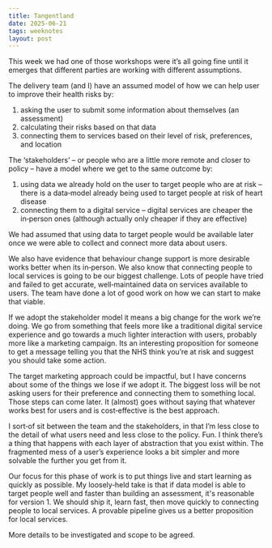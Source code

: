 ```yaml
---
title: Tangentland
date: 2025-06-21
tags: weeknotes
layout: post
---
```


This week we had one of those workshops were it’s all going fine until it emerges that different parties are working with different assumptions.

The delivery team (and I) have an assumed model of how we can help user to improve their health risks by:

1. asking the user to submit some information about themselves (an assessment)
2. calculating their risks based on that data
3. connecting them to services based on their level of risk, preferences, and location

The ‘stakeholders’ – or people who are a little more remote and closer to policy – have a model where we get to the same outcome by:

1. using data we already hold on the user to target people who are at risk – there is a data‑model already being used to target people at risk of heart disease
2. connecting them to a digital service – digital services are cheaper the in‑person ones (although actually only cheaper if they are effective)

We had assumed that using data to target people would be available later once we were able to collect and connect more data about users.

We also have evidence that behaviour change support is more desirable works better when its in‑person. We also know that connecting people to local services is going to be our biggest challenge. Lots of people have tried and failed to get accurate, well‑maintained data on services available to users. The team have done a lot of good work on how we can start to make that viable.

If we adopt the stakeholder model it means a big change for the work we’re doing. We go from something that feels more like a traditional digital service experience and go towards a much lighter interaction with users, probably more like a marketing campaign. Its an interesting proposition for someone to get a message telling you that the NHS think you’re at risk and suggest you should take some action.

The target marketing approach could be impactful, but I have concerns about some of the things we lose if we adopt it. The biggest loss will be not asking users for their preference and connecting them to something local. Those steps can come later.  It (almost) goes without saying that whatever works best for users and is cost‑effective is the best approach.

I sort‑of sit between the team and the stakeholders, in that I’m less close to the detail of what users need and less close to the policy. Fun. I think there’s a thing that happens with each layer of abstraction that you exist within. The fragmented mess of a user’s experience looks a bit simpler and more solvable the further you get from it.

Our focus for this phase of work is to put things live and start learning as quickly as possible. My loosely‑held take is that if data model is able to target people well and faster than building an assessment, it's reasonable for version 1. We should ship it, learn fast, then move quickly to connecting people to local services. A provable pipeline gives us a better proposition for local services.

More details to be investigated and scope to be agreed.
